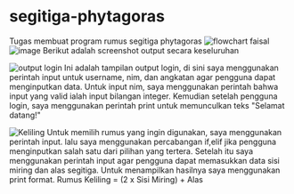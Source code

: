 # segitiga-phytagoras
Tugas membuat program rumus segitiga phytagoras
![flowchart faisal](https://github.com/ivaryu/segitiga-phytagoras/assets/144821955/2d88edab-7118-4d43-bb82-47f8cc8d2a08)
![image](https://github.com/ivaryu/segitiga-phytagoras/assets/144821955/2cc39a5e-e689-4482-a55d-e91517c0033b) Berikut adalah screenshot output secara keseluruhan

![output login](https://github.com/ivaryu/segitiga-phytagoras/assets/144821955/a85170c7-52cf-494d-8c37-3412b0c75156) Ini adalah tampilan output login, di sini saya menggunakan perintah input untuk username, nim, dan angkatan agar pengguna dapat menginputkan data. Untuk input nim, saya menggunakan perintah bahwa input yang valid ialah input bilangan integer. Kemudian setelah pengguna login, saya menggunakan perintah print untuk memunculkan teks "Selamat datang!"

![Keliling](https://github.com/ivaryu/segitiga-phytagoras/assets/144821955/f0f698fc-4955-4ff8-b468-a5ad51c7b733) 
Untuk memilih rumus yang ingin digunakan, saya menggunakan perintah input. lalu saya menggunakan percabangan if,elif jika pengguna menginputkan salah satu dari pilihan yang tertera. Setelah itu saya menggunakan perintah input agar pengguna dapat memasukkan data sisi miring dan alas segitiga. Untuk menampilkan hasilnya saya menggunakan print format. Rumus Keliling = (2 x Sisi Miring) + Alas

